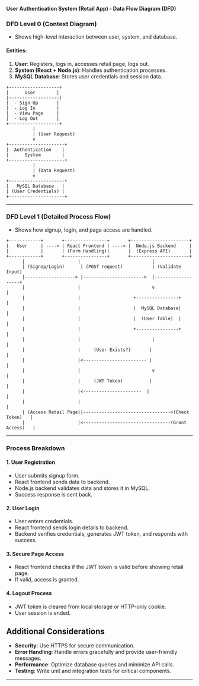 **User Authentication System (Retail App) - Data Flow Diagram (DFD)**

### **DFD Level 0 (Context Diagram)**
- Shows high-level interaction between user, system, and database.

#### **Entities:**
1. **User**: Registers, logs in, accesses retail page, logs out.
2. **System (React + Node.js)**: Handles authentication processes.
3. **MySQL Database**: Stores user credentials and session data.

```
+-------------------+
|      User        |
|-------------------|
|  - Sign Up       |
|  - Log In        |
|  - View Page     |
|  - Log Out       |
+-------------------+
          |
          | (User Request)
          v
+---------------------+
|  Authentication    |
|      System        |
+---------------------+
          |
          | (Data Request)
          v
+---------------------+
|   MySQL Database   |
| (User Credentials) |
+---------------------+
```

---

### **DFD Level 1 (Detailed Process Flow)**
- Shows how signup, login, and page access are handled.

```
+------------+       +----------------+       +----------------------+
|   User     | ----> | React Frontend | ----> |  Node.js Backend     |
|            |       | (Form Handling)|       |  (Express API)       |
+------------+       +----------------+       +----------------------+
      |                    |                           |
      | (SignUp/Login)      | (POST request)           | (Validate Input)
      |-------------------> |----------------------->  |-------------------+
      |                    |                           v                   |
      |                    |                    +----------------+         |
      |                    |                    |  MySQL Database|         |
      |                    |                    |  (User Table)  |         |
      |                    |                    +----------------+         |
      |                    |                           |                   |
      |                    |     (User Exists?)       |                   |
      |                    |<------------------------ |                   |
      |                    |                           v                   |
      |                    |     (JWT Token)          |                   |
      |                    |<----------------------  |                   |
      |                    |                                                   |
      | (Access Retail Page)|--------------------------------->(Check Token)   |
      |                    |<---------------------------------(Grant Access)   |
```

---

### **Process Breakdown**

#### **1. User Registration**
- User submits signup form.
- React frontend sends data to backend.
- Node.js backend validates data and stores it in MySQL.
- Success response is sent back.

#### **2. User Login**
- User enters credentials.
- React frontend sends login details to backend.
- Backend verifies credentials, generates JWT token, and responds with success.

#### **3. Secure Page Access**
- React frontend checks if the JWT token is valid before showing retail page.
- If valid, access is granted.

#### **4. Logout Process**
- JWT token is cleared from local storage or HTTP-only cookie.
- User session is ended.

## **Additional Considerations**

- **Security**: Use HTTPS for secure communication.
- **Error Handling**: Handle errors gracefully and provide user-friendly messages.
- **Performance**: Optimize database queries and minimize API calls.
- **Testing**: Write unit and integration tests for critical components.

---